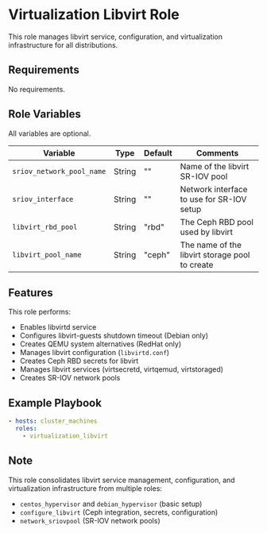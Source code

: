 # Virtualization Libvirt Role

This role manages libvirt service, configuration, and virtualization infrastructure for all distributions.

## Requirements

No requirements.

## Role Variables

All variables are optional.

| Variable | Type | Default | Comments |
|----------|------|---------|----------|
| `sriov_network_pool_name` | String | "" | Name of the libvirt SR-IOV pool |
| `sriov_interface` | String | "" | Network interface to use for SR-IOV setup |
| `libvirt_rbd_pool` | String | "rbd" | The Ceph RBD pool used by libvirt |
| `libvirt_pool_name` | String | "ceph" | The name of the libvirt storage pool to create |

## Features

This role performs:
- Enables libvirtd service
- Configures libvirt-guests shutdown timeout (Debian only)
- Creates QEMU system alternatives (RedHat only)
- Manages libvirt configuration (`libvirtd.conf`)
- Creates Ceph RBD secrets for libvirt
- Manages libvirt services (virtsecretd, virtqemud, virtstoraged)
- Creates SR-IOV network pools

## Example Playbook

```yaml
- hosts: cluster_machines
  roles:
    - virtualization_libvirt
```

## Note

This role consolidates libvirt service management, configuration, and virtualization infrastructure from multiple roles:
- `centos_hypervisor` and `debian_hypervisor` (basic setup)
- `configure_libvirt` (Ceph integration, secrets, configuration)
- `network_sriovpool` (SR-IOV network pools)
